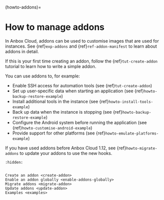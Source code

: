 (howto-addons)=
# How to manage addons

In Anbox Cloud, addons can be used to customise images that are used for instances. See {ref}`exp-addons` and {ref}`ref-addon-manifest` to learn about addons in detail.

If this is your first time creating an addon, follow the {ref}`tut-create-addon` tutorial to learn how to write a simple addon.

You can use addons to, for example:
- Enable SSH access for automation tools (see {ref}`tut-create-addon`)
- Set up user-specific data when starting an application (see {ref}`howto-backup-restore-example`)
- Install additional tools in the instance (see {ref}`howto-install-tools-example`)
- Back up data when the instance is stopping (see {ref}`howto-backup-restore-example`)
- Configure the Android system before running the application (see {ref}`howto-customise-android-example`)
- Provide support for other platforms (see {ref}`howto-emulate-platforms-example`)

If you have used addons before Anbox Cloud 1.12, see {ref}`howto-migrate-addons` to update your addons to use the new hooks.

```{toctree}
:hidden:


Create an addon <create-addon>
Enable an addon globally <enable-addons-globally>
Migrate addons <migrate-addon>
Update addons <update-addon>
Examples <examples>
```

